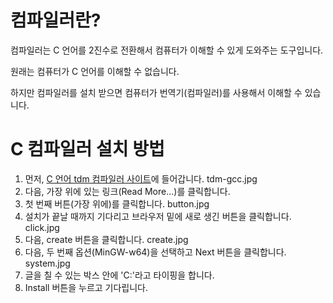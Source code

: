 # 컴파일러란?
컴파일러는 C 언어를 2진수로 전환해서 컴퓨터가 이해할 수 있게 도와주는 도구입니다.

원래는 컴퓨터가 C 언어를 이해할 수 없습니다.

하지만 컴파일러를 설치 받으면 컴퓨터가 번역기(컴파일러)를 사용해서 이해할 수 있습니다.

# C 컴파일러 설치 방법
1. 먼저, <a href="https://jmeubank.github.io/tdm-gcc/">C 언어 tdm 컴파일러 사이트</a>에 들어갑니다.
tdm-gcc.jpg
2. 다음, 가장 위에 있는 링크(Read More...)를 클릭합니다.
3. 첫 번째 버튼(가장 위에)를 클릭합니다.
button.jpg
4. 설치가 끝날 때까지 기다리고 브라우저 밑에 새로 생긴 버튼을 클릭합니다.
click.jpg
5. 다음, create 버튼을 클릭합니다.
create.jpg
6. 다음, 두 번째 옵션(MinGW-w64)을 선택하고 Next 버튼을 클릭합니다.
system.jpg
7. 글을 칠 수 있는 박스 안에 'C:\'라고 타이핑을 합니다.
8. Install 버튼을 누르고 기다립니다.
